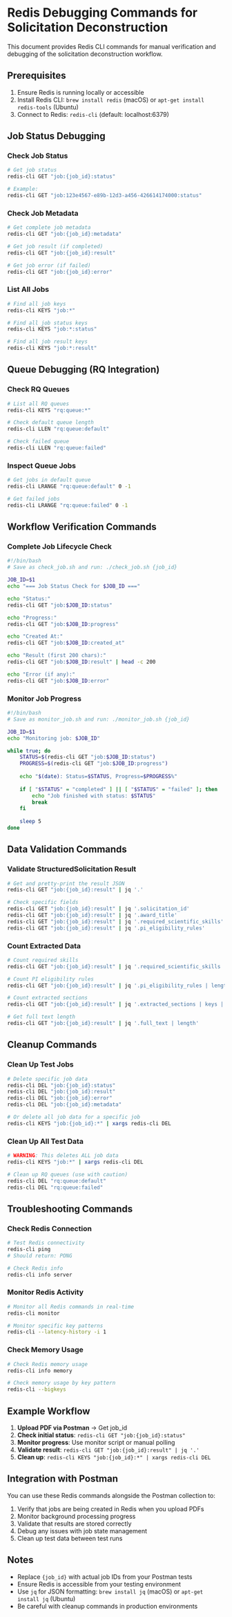 # Redis Debugging Commands for Solicitation Deconstruction

This document provides Redis CLI commands for manual verification and debugging of the solicitation deconstruction workflow.

## Prerequisites

1. Ensure Redis is running locally or accessible
2. Install Redis CLI: `brew install redis` (macOS) or `apt-get install redis-tools` (Ubuntu)
3. Connect to Redis: `redis-cli` (default: localhost:6379)

## Job Status Debugging

### Check Job Status
```bash
# Get job status
redis-cli GET "job:{job_id}:status"

# Example:
redis-cli GET "job:123e4567-e89b-12d3-a456-426614174000:status"
```

### Check Job Metadata
```bash
# Get complete job metadata
redis-cli GET "job:{job_id}:metadata"

# Get job result (if completed)
redis-cli GET "job:{job_id}:result"

# Get job error (if failed)
redis-cli GET "job:{job_id}:error"
```

### List All Jobs
```bash
# Find all job keys
redis-cli KEYS "job:*"

# Find all job status keys
redis-cli KEYS "job:*:status"

# Find all job result keys
redis-cli KEYS "job:*:result"
```

## Queue Debugging (RQ Integration)

### Check RQ Queues
```bash
# List all RQ queues
redis-cli KEYS "rq:queue:*"

# Check default queue length
redis-cli LLEN "rq:queue:default"

# Check failed queue
redis-cli LLEN "rq:queue:failed"
```

### Inspect Queue Jobs
```bash
# Get jobs in default queue
redis-cli LRANGE "rq:queue:default" 0 -1

# Get failed jobs
redis-cli LRANGE "rq:queue:failed" 0 -1
```

## Workflow Verification Commands

### Complete Job Lifecycle Check
```bash
#!/bin/bash
# Save as check_job.sh and run: ./check_job.sh {job_id}

JOB_ID=$1
echo "=== Job Status Check for $JOB_ID ==="

echo "Status:"
redis-cli GET "job:$JOB_ID:status"

echo "Progress:"
redis-cli GET "job:$JOB_ID:progress"

echo "Created At:"
redis-cli GET "job:$JOB_ID:created_at"

echo "Result (first 200 chars):"
redis-cli GET "job:$JOB_ID:result" | head -c 200

echo "Error (if any):"
redis-cli GET "job:$JOB_ID:error"
```

### Monitor Job Progress
```bash
#!/bin/bash
# Save as monitor_job.sh and run: ./monitor_job.sh {job_id}

JOB_ID=$1
echo "Monitoring job: $JOB_ID"

while true; do
    STATUS=$(redis-cli GET "job:$JOB_ID:status")
    PROGRESS=$(redis-cli GET "job:$JOB_ID:progress")
    
    echo "$(date): Status=$STATUS, Progress=$PROGRESS%"
    
    if [ "$STATUS" = "completed" ] || [ "$STATUS" = "failed" ]; then
        echo "Job finished with status: $STATUS"
        break
    fi
    
    sleep 5
done
```

## Data Validation Commands

### Validate StructuredSolicitation Result
```bash
# Get and pretty-print the result JSON
redis-cli GET "job:{job_id}:result" | jq '.'

# Check specific fields
redis-cli GET "job:{job_id}:result" | jq '.solicitation_id'
redis-cli GET "job:{job_id}:result" | jq '.award_title'
redis-cli GET "job:{job_id}:result" | jq '.required_scientific_skills'
redis-cli GET "job:{job_id}:result" | jq '.pi_eligibility_rules'
```

### Count Extracted Data
```bash
# Count required skills
redis-cli GET "job:{job_id}:result" | jq '.required_scientific_skills | length'

# Count PI eligibility rules
redis-cli GET "job:{job_id}:result" | jq '.pi_eligibility_rules | length'

# Count extracted sections
redis-cli GET "job:{job_id}:result" | jq '.extracted_sections | keys | length'

# Get full text length
redis-cli GET "job:{job_id}:result" | jq '.full_text | length'
```

## Cleanup Commands

### Clean Up Test Jobs
```bash
# Delete specific job data
redis-cli DEL "job:{job_id}:status"
redis-cli DEL "job:{job_id}:result"
redis-cli DEL "job:{job_id}:error"
redis-cli DEL "job:{job_id}:metadata"

# Or delete all job data for a specific job
redis-cli KEYS "job:{job_id}:*" | xargs redis-cli DEL
```

### Clean Up All Test Data
```bash
# WARNING: This deletes ALL job data
redis-cli KEYS "job:*" | xargs redis-cli DEL

# Clean up RQ queues (use with caution)
redis-cli DEL "rq:queue:default"
redis-cli DEL "rq:queue:failed"
```

## Troubleshooting Commands

### Check Redis Connection
```bash
# Test Redis connectivity
redis-cli ping
# Should return: PONG

# Check Redis info
redis-cli info server
```

### Monitor Redis Activity
```bash
# Monitor all Redis commands in real-time
redis-cli monitor

# Monitor specific key patterns
redis-cli --latency-history -i 1
```

### Check Memory Usage
```bash
# Check Redis memory usage
redis-cli info memory

# Check memory usage by key pattern
redis-cli --bigkeys
```

## Example Workflow

1. **Upload PDF via Postman** → Get job_id
2. **Check initial status**: `redis-cli GET "job:{job_id}:status"`
3. **Monitor progress**: Use monitor script or manual polling
4. **Validate result**: `redis-cli GET "job:{job_id}:result" | jq '.'`
5. **Clean up**: `redis-cli KEYS "job:{job_id}:*" | xargs redis-cli DEL`

## Integration with Postman

You can use these Redis commands alongside the Postman collection to:

1. Verify that jobs are being created in Redis when you upload PDFs
2. Monitor background processing progress
3. Validate that results are stored correctly
4. Debug any issues with job state management
5. Clean up test data between test runs

## Notes

- Replace `{job_id}` with actual job IDs from your Postman tests
- Ensure Redis is accessible from your testing environment
- Use `jq` for JSON formatting: `brew install jq` (macOS) or `apt-get install jq` (Ubuntu)
- Be careful with cleanup commands in production environments